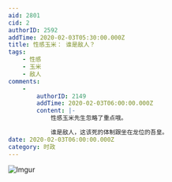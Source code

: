 ```yaml
---
aid: 2801
cid: 2
authorID: 2592
addTime: 2020-02-03T05:30:00.000Z
title: 性感玉米： 谁是敌人？
tags:
    - 性感
    - 玉米
    - 敌人
comments:
    -
        authorID: 2149
        addTime: 2020-02-03T06:00:00.000Z
        content: |-
            性感玉米先生忽略了重点哦。

            谁是敌人，这该死的体制跟坐在龙位的吾皇。
date: 2020-02-03T06:00:00.000Z
category: 时政
---
```


![Imgur](https://i.imgur.com/hQeLbQh.jpg)
